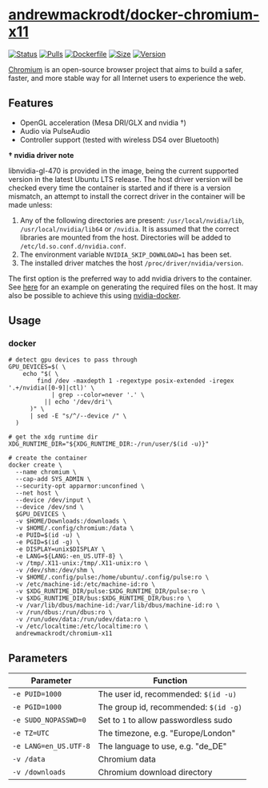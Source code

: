 # [andrewmackrodt/docker-chromium-x11](https://github.com/andrewmackrodt/dockerfiles/tree/master/chromium-x11)

[![Status](https://jenkins.mackrodt.io/buildStatus/icon?job=dockerfiles%2Fchromium-x11)][status]
[![Pulls](https://img.shields.io/docker/pulls/andrewmackrodt/chromium-x11.svg)][pulls]
[![Dockerfile](https://img.shields.io/github/size/andrewmackrodt/dockerfiles/chromium-x11/Dockerfile.svg?label=dockerfile)][dockerfile]
[![Size](https://img.shields.io/docker/image-size/andrewmackrodt/chromium-x11)][size]
[![Version](https://img.shields.io/docker/v/andrewmackrodt/chromium-x11)][version]

[status]: https://jenkins.mackrodt.io/job/dockerfiles/job/chromium-x11/
[pulls]: https://hub.docker.com/r/andrewmackrodt/chromium-x11
[dockerfile]: https://github.com/andrewmackrodt/dockerfiles/blob/master/chromium-x11/Dockerfile
[size]: https://microbadger.com/images/andrewmackrodt/chromium-x11
[version]: https://hub.docker.com/r/andrewmackrodt/chromium-x11/tags

[Chromium](https://www.chromium.org/Home) is an open-source browser project that aims
to build a safer, faster, and more stable way for all Internet users to
experience the web.

## Features

* OpenGL acceleration (Mesa DRI/GLX and nvidia †)
* Audio via PulseAudio
* Controller support (tested with wireless DS4 over Bluetooth)

**† nvidia driver note**

libnvidia-gl-470 is provided in the image, being the current supported version
in the latest Ubuntu LTS release. The host driver version will be checked every
time the container is started and if there is a version mismatch, an attempt
to install the correct driver in the container will be made unless:

1. Any of the following directories are present: `/usr/local/nvidia/lib`,
   `/usr/local/nvidia/lib64` or `/nvidia`. It is assumed that the correct
   libraries are mounted from the host. Directories will be added to
   `/etc/ld.so.conf.d/nvidia.conf`.
2. The environment variable `NVIDIA_SKIP_DOWNLOAD=1` has been set.
3. The installed driver matches the host `/proc/driver/nvidia/version`.

The first option is the preferred way to add nvidia drivers to the container.
See [here][gist] for an example on generating the required files on the host.
It may also be possible to achieve this using [nvidia-docker][nvidia-docker].

[gist]: https://gist.github.com/andrewmackrodt/e5f9eaf63c9296db73901796bc46a3f8
[nvidia-docker]: https://github.com/NVIDIA/nvidia-docker

## Usage

### docker

```
# detect gpu devices to pass through
GPU_DEVICES=$( \
    echo "$( \
        find /dev -maxdepth 1 -regextype posix-extended -iregex '.+/nvidia([0-9]|ctl)' \
            | grep --color=never '.' \
          || echo '/dev/dri'\
      )" \
      | sed -E "s/^/--device /" \
  )

# get the xdg runtime dir
XDG_RUNTIME_DIR="${XDG_RUNTIME_DIR:-/run/user/$(id -u)}"

# create the container
docker create \
  --name chromium \
  --cap-add SYS_ADMIN \
  --security-opt apparmor:unconfined \
  --net host \
  --device /dev/input \
  --device /dev/snd \
  $GPU_DEVICES \
  -v $HOME/Downloads:/downloads \
  -v $HOME/.config/chromium:/data \
  -e PUID=$(id -u) \
  -e PGID=$(id -g) \
  -e DISPLAY=unix$DISPLAY \
  -e LANG=${LANG:-en_US.UTF-8} \
  -v /tmp/.X11-unix:/tmp/.X11-unix:ro \
  -v /dev/shm:/dev/shm \
  -v $HOME/.config/pulse:/home/ubuntu/.config/pulse:ro \
  -v /etc/machine-id:/etc/machine-id:ro \
  -v $XDG_RUNTIME_DIR/pulse:$XDG_RUNTIME_DIR/pulse:ro \
  -v $XDG_RUNTIME_DIR/bus:$XDG_RUNTIME_DIR/bus:ro \
  -v /var/lib/dbus/machine-id:/var/lib/dbus/machine-id:ro \
  -v /run/dbus:/run/dbus:ro \
  -v /run/udev/data:/run/udev/data:ro \
  -v /etc/localtime:/etc/localtime:ro \
  andrewmackrodt/chromium-x11
```

## Parameters

| Parameter | Function |
| --- | --- |
| `-e PUID=1000` | The user id, recommended: `$(id -u)` |
| `-e PGID=1000` | The group id, recommended: `$(id -g)` |
| `-e SUDO_NOPASSWD=0` | Set to `1` to allow passwordless sudo |
| `-e TZ=UTC` | The timezone, e.g. "Europe/London" |
| `-e LANG=en_US.UTF-8` | The language to use, e.g. "de_DE" |
| `-v /data` | Chromium data |
| `-v /downloads` | Chromium download directory |
